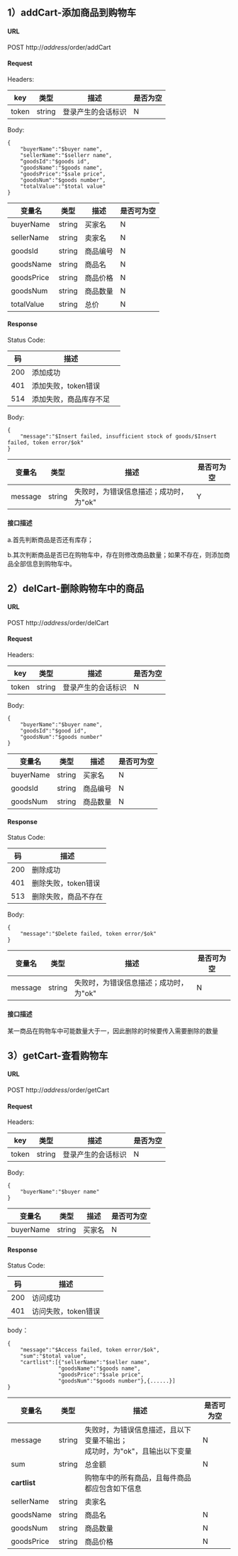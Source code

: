 ## 1）addCart-添加商品到购物车

#### URL

POST http://$address$/order/addCart

#### Request

Headers:

| key   | 类型   | 描述               | 是否为空 |
| ----- | ------ | ------------------ | -------- |
| token | string | 登录产生的会话标识 | N        |

Body:

```
{
    "buyerName":"$buyer name",
    "sellerName":"$sellerr name",
    “goodsId":"$goods id",
	"goodsName":"$goods name",
	"goodsPrice":"$sale price",
	"goodsNum":"$goods number",
	"totalValue":"$total value" 
}
```

| 变量名     | 类型   | 描述     | 是否可为空 |
| ---------- | ------ | -------- | ---------- |
| buyerName  | string | 买家名   | N          |
| sellerName | string | 卖家名   | N          |
| goodsId    | string | 商品编号 | N          |
| goodsName  | string | 商品名   | N          |
| goodsPrice | string | 商品价格 | N          |
| goodsNum   | string | 商品数量 | N          |
| totalValue | string | 总价     | N          |

#### Response

Status Code:

| 码   | 描述                   |      |
| ---- | ---------------------- | ---- |
| 200  | 添加成功               |      |
| 401  | 添加失败，token错误    |      |
| 514  | 添加失败，商品库存不足 |      |

Body:

```
{
	"message":"$Insert failed, insufficient stock of goods/$Insert failed, token error/$ok"
}
```

| 变量名  | 类型   | 描述                                   | 是否可为空 |
| ------- | ------ | -------------------------------------- | ---------- |
| message | string | 失败时，为错误信息描述；成功时，为"ok" | Y          |

#### 接口描述

a.首先判断商品是否还有库存；

b.其次判断商品是否已在购物车中，存在则修改商品数量；如果不存在，则添加商品全部信息到购物车中。



## 2）delCart-删除购物车中的商品

#### URL

POST http://$address$/order/delCart

#### Request

Headers:

| key   | 类型   | 描述               | 是否为空 |
| ----- | ------ | ------------------ | -------- |
| token | string | 登录产生的会话标识 | N        |

Body:

```
{
	"buyerName":"$buyer name",
    "goodsId":"$good id",
    "goodsNum":"$goods number"
}
```

| 变量名    | 类型   | 描述     | 是否可为空 |
| --------- | ------ | -------- | ---------- |
| buyerName | string | 买家名   | N          |
| goodsId   | string | 商品编号 | N          |
| goodsNum  | string | 商品数量 | N          |

#### Response

Status Code:

| 码   | 描述                 |
| ---- | -------------------- |
| 200  | 删除成功             |
| 401  | 删除失败，token错误  |
| 513  | 删除失败，商品不存在 |

Body:

```
{
	"message":"$Delete failed, token error/$ok"
}
```

| 变量名  | 类型   | 描述                                   | 是否可为空 |
| ------- | ------ | -------------------------------------- | ---------- |
| message | string | 失败时，为错误信息描述；成功时，为"ok" | N          |

#### 接口描述

某一商品在购物车中可能数量大于一，因此删除的时候要传入需要删除的数量



## 3）getCart-查看购物车

#### URL

POST http://$address$/order/getCart

#### Request

Headers:

| key   | 类型   | 描述               | 是否为空 |
| ----- | ------ | ------------------ | -------- |
| token | string | 登录产生的会话标识 | N        |

Body:

```
{
    "buyerName":"$buyer name"
}
```

| 变量名    | 类型   | 描述   | 是否可为空 |
| --------- | ------ | ------ | ---------- |
| buyerName | string | 买家名 | N          |

#### Response

Status Code:

| 码   | 描述                |
| ---- | ------------------- |
| 200  | 访问成功            |
| 401  | 访问失败，token错误 |

body：

```
{ 
	"message":"$Access failed, token error/$ok",
	"sum":"$total value",
	"cartlist":[{"sellerName":"$seller name",
				"goodsName":"$goods name",
				"goodsPrice":"$sale price",
				"goodsNum":"$goods number"},{......}]
}
```

| 变量名       | 类型   | 描述                                                         | 是否可为空 |
| ------------ | ------ | ------------------------------------------------------------ | ---------- |
| message      | string | 失败时，为错误信息描述，且以下变量不输出；<br />成功时，为"ok"，且输出以下变量 | N          |
| sum          | string | 总金额                                                       | N          |
| **cartlist** |        | 购物车中的所有商品，且每件商品都应包含如下信息               |            |
| sellerName   | string | 卖家名                                                       |            |
| goodsName    | string | 商品名                                                       | N          |
| goodsNum     | string | 商品数量                                                     | N          |
| goodsPrice   | string | 商品价格                                                     | N          |





